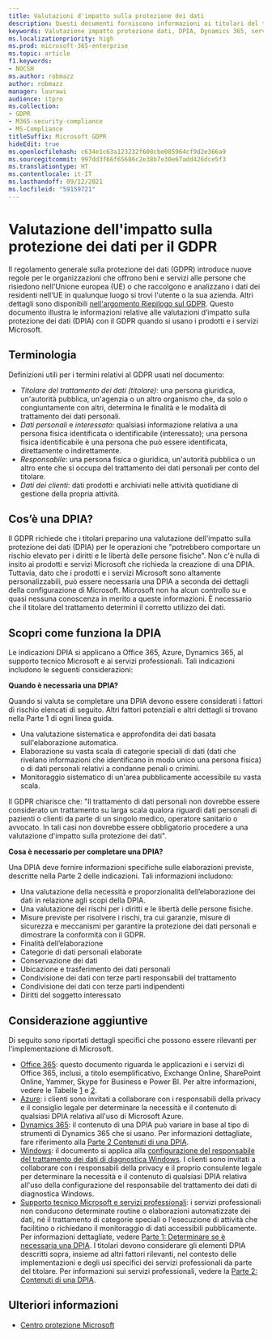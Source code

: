 ```yaml
---
title: Valutazioni d'impatto sulla protezione dei dati
description: Questi documenti forniscono informazioni ai titolari del trattamento dei dati per aiutarli a determinare se è necessaria una DPIA e, in tal caso, quali dettagli includere.
keywords: Valutazione impatto protezione dati, DPIA, Dynamics 365, servizi professionali Microsoft, Microsoft 365, documentazione Microsoft 365, RGPD
ms.localizationpriority: high
ms.prod: microsoft-365-enterprise
ms.topic: article
f1.keywords:
- NOCSH
ms.author: robmazz
author: robmazz
manager: laurawi
audience: itpro
ms.collection:
- GDPR
- M365-security-compliance
- MS-Compliance
titleSuffix: Microsoft GDPR
hideEdit: true
ms.openlocfilehash: c634e1c63a123232f600cbe085964cf9d2e366a9
ms.sourcegitcommit: 997dd3f66f65686c2e38b7e30e67add426dce5f3
ms.translationtype: HT
ms.contentlocale: it-IT
ms.lasthandoff: 09/12/2021
ms.locfileid: "59159721"
---
```

# <a name="data-protection-impact-assessment-for-the-gdpr"></a>Valutazione dell'impatto sulla protezione dei dati per il GDPR

Il regolamento generale sulla protezione dei dati (GDPR) introduce nuove regole per le organizzazioni che offrono beni e servizi alle persone che risiedono nell'Unione europea (UE) o che raccolgono e analizzano i dati dei residenti nell'UE in qualunque luogo si trovi l'utente o la sua azienda. Altri dettagli sono disponibili [nell'argomento Riepilogo sul GDPR](gdpr.md). Questo documento illustra le informazioni relative alle valutazioni d’impatto sulla protezione dei dati (DPIA) con il GDPR quando si usano i prodotti e i servizi Microsoft.

## <a name="terminology"></a>Terminologia

Definizioni utili per i termini relativi al GDPR usati nel documento:

- *Titolare del trattamento dei dati (titolare)*: una persona giuridica, un'autorità pubblica, un'agenzia o un altro organismo che, da solo o congiuntamente con altri, determina le finalità e le modalità di trattamento dei dati personali.  
- *Dati personali* e *interessato*: qualsiasi informazione relativa a una persona fisica identificata o identificabile (interessato); una persona fisica identificabile è una persona che può essere identificata, direttamente o indirettamente.  
- *Responsabile*: una persona fisica o giuridica, un'autorità pubblica o un altro ente che si occupa del trattamento dei dati personali per conto del titolare.  
- *Dati dei clienti*: dati prodotti e archiviati nelle attività quotidiane di gestione della propria attività.

## <a name="what-is-a-dpia"></a>Cos’è una DPIA?

Il GDPR richiede che i titolari preparino una valutazione dell'impatto sulla protezione dei dati (DPIA) per le operazioni che "potrebbero comportare un rischio elevato per i diritti e le libertà delle persone fisiche". Non c'è nulla di insito ai prodotti e servizi Microsoft che richieda la creazione di una DPIA. Tuttavia, dato che i prodotti e i servizi Microsoft sono altamente personalizzabili, può essere necessaria una DPIA a seconda dei dettagli della configurazione di Microsoft. Microsoft non ha alcun controllo su e quasi nessuna conoscenza in merito a queste informazioni. È necessario che il titolare del trattamento determini il corretto utilizzo dei dati.

## <a name="dpia-in-action"></a>Scopri come funziona la DPIA

Le indicazioni DPIA si applicano a Office 365, Azure, Dynamics 365, al supporto tecnico Microsoft e ai servizi professionali. Tali indicazioni includono le seguenti considerazioni:

**Quando è necessaria una DPIA?**

Quando si valuta se completare una DPIA devono essere considerati i fattori di rischio elencati di seguito. Altri fattori potenziali e altri dettagli si trovano nella Parte 1 di ogni linea guida.  

- Una valutazione sistematica e approfondita dei dati basata sull'elaborazione automatica.  
- Elaborazione su vasta scala di categorie speciali di dati (dati che rivelano informazioni che identificano in modo unico una persona fisica) o di dati personali relativi a condanne penali o crimini.
- Monitoraggio sistematico di un'area pubblicamente accessibile su vasta scala.

Il GDPR chiarisce che: "Il trattamento di dati personali non dovrebbe essere considerato un trattamento su larga scala qualora riguardi dati personali di pazienti o clienti da parte di un singolo medico, operatore sanitario o avvocato. In tali casi non dovrebbe essere obbligatorio procedere a una valutazione d'impatto sulla protezione dei dati".

**Cosa è necessario per completare una DPIA?**

Una DPIA deve fornire informazioni specifiche sulle elaborazioni previste, descritte nella Parte 2 delle indicazioni. Tali informazioni includono:

- Una valutazione della necessità e proporzionalità dell’elaborazione dei dati in relazione agli scopi della DPIA.  
- Una valutazione dei rischi per i diritti e le libertà delle persone fisiche.
- Misure previste per risolvere i rischi, tra cui garanzie, misure di sicurezza e meccanismi per garantire la protezione dei dati personali e dimostrare la conformità con il GDPR.
- Finalità dell’elaborazione  
- Categorie di dati personali elaborate  
- Conservazione dei dati  
- Ubicazione e trasferimento dei dati personali  
- Condivisione dei dati con terze parti responsabili del trattamento  
- Condivisione dei dati con terze parti indipendenti  
- Diritti del soggetto interessato

## <a name="additional-considerations"></a>Considerazione aggiuntive

Di seguito sono riportati dettagli specifici che possono essere rilevanti per l'implementazione di Microsoft.

- [Office 365](gdpr-dpia-office365.md): questo documento riguarda le applicazioni e i servizi di Office 365, inclusi, a titolo esemplificativo, Exchange Online, SharePoint Online, Yammer, Skype for Business e Power BI. Per altre informazioni, vedere le Tabelle [1](/microsoft-365/compliance/gdpr-dpia-office365#part-1--determining-whether-a-dpia-is-needed) e [2](/microsoft-365/compliance/gdpr-dpia-office365#part-2--contents-of-a-dpia).  
- [Azure](gdpr-dpia-azure.md): i clienti sono invitati a collaborare con i responsabili della privacy e il consiglio legale per determinare la necessità e il contenuto di qualsiasi DPIA relativa all'uso di Microsoft Azure.  
- [Dynamics 365](gdpr-dpia-dynamics.md): il contenuto di una DPIA può variare in base al tipo di strumenti di Dynamics 365 che si usano. Per informazioni dettagliate, fare riferimento alla [Parte 2 Contenuti di una DPIA](/microsoft-365/compliance/gdpr-dpia-dynamics#part-2--contents-of-a-dpia).
- [Windows](/compliance/regulatory/gdpr-dpia-windows): il documento si applica alla [configurazione del responsabile del trattamento dei dati di diagnostica Windows](/windows/privacy/configure-windows-diagnostic-data-in-your-organization). I clienti sono invitati a collaborare con i responsabili della privacy e il proprio consulente legale per determinare la necessità e il contenuto di qualsiasi DPIA relativa all'uso della configurazione del responsabile del trattamento dei dati di diagnostica Windows.
- [Supporto tecnico Microsoft e servizi professionali](gdpr-dpia-prof-services.md): i servizi professionali non conducono determinate routine o elaborazioni automatizzate dei dati, né il trattamento di categorie speciali o l'esecuzione di attività che facilitino o richiedano il monitoraggio di dati accessibili pubblicamente. Per informazioni dettagliate, vedere [Parte 1: Determinare se è necessaria una DPIA](/microsoft-365/compliance/gdpr-dpia-prof-services#part-1--determining-whether-a-dpia-is-needed). I titolari devono considerare gli elementi DPIA descritti sopra, insieme ad altri fattori rilevanti, nel contesto delle implementazioni e degli usi specifici dei servizi professionali da parte del titolare. Per informazioni sui servizi professionali, vedere la [Parte 2: Contenuti di una DPIA](/microsoft-365/compliance/gdpr-dpia-prof-services#part-2--contents-of-a-dpia).

## <a name="learn-more"></a>Ulteriori informazioni

- [Centro protezione Microsoft](https://www.microsoft.com/trust-center/privacy/gdpr-overview)
